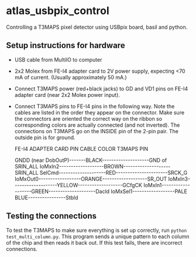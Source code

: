atlas_usbpix_control
====================

Controlling a T3MAPS pixel detector using USBpix board, basil and python.

Setup instructions for hardware
------------------------

- USB cable from MultiIO to computer
- 2x2 Molex from FE-I4 adapter card to 2V power supply, expecting <70 mA of
current. (Usually approximately 50 mA.)
- Connect T3MAPS power (red+black jacks) to GD and VD1 pins on FE-I4 adapter
  card (near 2x2 Molex power input).
- Connect T3MAPS pins to FE-I4 pins in the following way. Note the cables are
  listed in the order they appear on the connector. Make sure the connectors
  are oriented the correct way on the ribbon so corresponding colors are
  actually connected (and not inverted). The connections on T3MAPS go on the
  INSIDE pin of the 2-pin pair. The outside pin is for ground.

    FE-I4 ADAPTER CARD PIN     CABLE COLOR              T3MAPS PIN

    GNDD (near DobOutP)-------BLACK--------------------GND of SRIN_ALL
    IoMxIn2-------------------BROWN--------------------SRIN_ALL
    SelCmd--------------------RED----------------------SRCK_G
    IoMxOut0------------------ORANGE-------------------SR_OUT
    IoMxIn3-------------------YELLOW-------------------GCfgCK
    IoMxIn1-------------------GREEN--------------------Dacld
    IoMxSel1------------------PALE BLUE----------------Stbld

Testing the connections
-----------------------

To test the T3MAPS to make sure everything is set up correctly, run `python
test_multi_column.py`. This program sends a unique pattern to each column of
the chip and then reads it back out. If this test fails, there are incorrect
connections.
